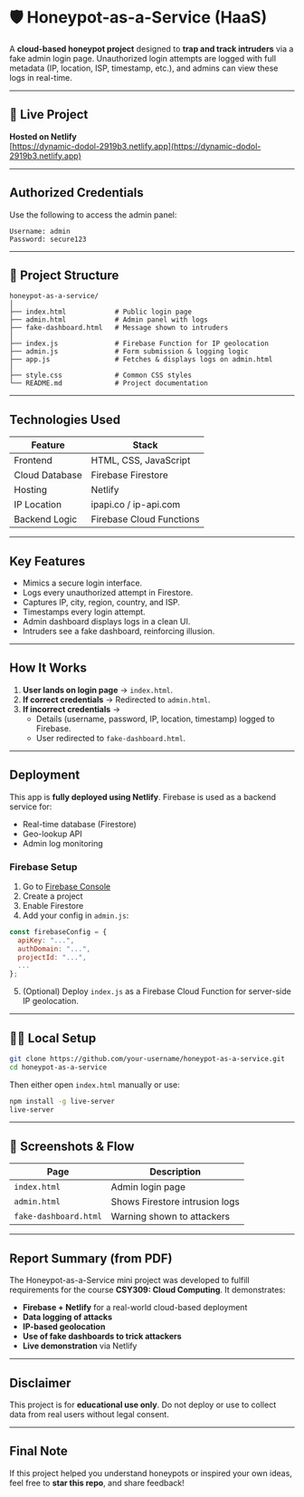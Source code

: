 # 🛡️ Honeypot-as-a-Service (HaaS)

A **cloud-based honeypot project** designed to **trap and track intruders** via a fake admin login page. Unauthorized login attempts are logged with full metadata (IP, location, ISP, timestamp, etc.), and admins can view these logs in real-time.

---

## 🔗 Live Project

**Hosted on Netlify**  
 [https://dynamic-dodol-2919b3.netlify.app](https://dynamic-dodol-2919b3.netlify.app)

---

##  Authorized Credentials

Use the following to access the admin panel:
```
Username: admin  
Password: secure123
```

---

## 📁 Project Structure

```
honeypot-as-a-service/
│
├── index.html            # Public login page
├── admin.html            # Admin panel with logs
├── fake-dashboard.html   # Message shown to intruders
│
├── index.js              # Firebase Function for IP geolocation
├── admin.js              # Form submission & logging logic
├── app.js                # Fetches & displays logs on admin.html
│
├── style.css             # Common CSS styles
└── README.md             # Project documentation
```

---

##  Technologies Used

| Feature        | Stack |
|----------------|-----------------------------|
| Frontend       | HTML, CSS, JavaScript       |
| Cloud Database | Firebase Firestore          |
| Hosting        | Netlify                     |
| IP Location    | ipapi.co / ip-api.com       |
| Backend Logic  | Firebase Cloud Functions    |

---

##  Key Features

-   Mimics a secure login interface.
-  Logs every unauthorized attempt in Firestore.
-  Captures IP, city, region, country, and ISP.
-  Timestamps every login attempt.
-  Admin dashboard displays logs in a clean UI.
-  Intruders see a fake dashboard, reinforcing illusion.

---

##  How It Works

1. **User lands on login page** → `index.html`.
2. **If correct credentials** → Redirected to `admin.html`.
3. **If incorrect credentials** → 
   - Details (username, password, IP, location, timestamp) logged to Firebase.
   - User redirected to `fake-dashboard.html`.

---

##  Deployment

This app is **fully deployed using Netlify**. Firebase is used as a backend service for:
- Real-time database (Firestore)
- Geo-lookup API
- Admin log monitoring

### Firebase Setup

1. Go to [Firebase Console](https://console.firebase.google.com)
2. Create a project
3. Enable Firestore
4. Add your config in `admin.js`:
```js
const firebaseConfig = {
  apiKey: "...",
  authDomain: "...",
  projectId: "...",
  ...
};
```
5. (Optional) Deploy `index.js` as a Firebase Cloud Function for server-side IP geolocation.

---

## 🧑‍💻 Local Setup

```bash
git clone https://github.com/your-username/honeypot-as-a-service.git
cd honeypot-as-a-service
```

Then either open `index.html` manually or use:

```bash
npm install -g live-server
live-server
```

---

## 🧾 Screenshots & Flow

| Page                | Description                             |
|---------------------|------------------------------------------|
| `index.html`        | Admin login page                        |
| `admin.html`        | Shows Firestore intrusion logs          |
| `fake-dashboard.html`| Warning shown to attackers              |

---

##  Report Summary (from PDF)

The Honeypot-as-a-Service mini project was developed to fulfill requirements for the course **CSY309: Cloud Computing**. It demonstrates:

- **Firebase + Netlify** for a real-world cloud-based deployment
- **Data logging of attacks**
- **IP-based geolocation**
- **Use of fake dashboards to trick attackers**
- **Live demonstration** via Netlify


---

## Disclaimer

This project is for **educational use only**. Do not deploy or use to collect data from real users without legal consent.

---

##  Final Note

If this project helped you understand honeypots or inspired your own ideas, feel free to **star this repo**, and share feedback!

